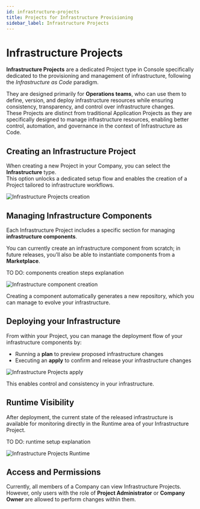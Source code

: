 ```yaml
---
id: infrastructure-projects
title: Projects for Infrastructure Provisioning
sidebar_label: Infrastructure Projects
---
```


# Infrastructure Projects 

**Infrastructure Projects** are a dedicated Project type in Console specifically dedicated to the provisioning and management of infrastructure, following the *Infrastructure as Code* paradigm.

They are designed primarily for **Operations teams**, who can use them to define, version, and deploy infrastructure resources while ensuring consistency, transparency, and control over infrastructure changes.  
These Projects are distinct from traditional Application Projects as they are specifically designed to manage infrastructure resources, enabling better control, automation, and governance in the context of Infrastructure as Code.

## Creating an Infrastructure Project

When creating a new Project in your Company, you can select the **Infrastructure** type.  
This option unlocks a dedicated setup flow and enables the creation of a Project tailored to infrastructure workflows.

![Infrastructure Projects creation](/)

## Managing Infrastructure Components

Each Infrastructure Project includes a specific section for managing **infrastructure components**.

You can currently create an infrastructure component from scratch; in future releases, you’ll also be able to instantiate components from a **Marketplace**.  

TO DO: components creation steps explanation

![Infrastructure component creation](/)

Creating a component automatically generates a new repository, which you can manage to evolve your infrastructure.


## Deploying your Infrastructure

From within your Project, you can manage the deployment flow of your infrastructure components by:

- Running a **plan** to preview proposed infrastructure changes  
- Executing an **apply** to confirm and release your infrastructure changes

![Infrastructure Projects apply](/)

This enables control and consistency in your infrastructure.

## Runtime Visibility

After deployment, the current state of the released infrastructure is available for monitoring directly in the Runtime area of your Infrastructure Project.  

TO DO: runtime setup explanation

![Infrastructure Projects Runtime](/)

## Access and Permissions

Currently, all members of a Company can view Infrastructure Projects.  
However, only users with the role of **Project Administrator** or **Company Owner** are allowed to perform changes within them.
